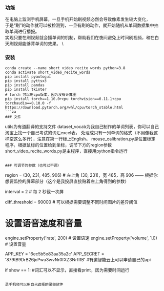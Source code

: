 
### 功能
在电脑上监测手机屏幕，一旦手机开始刷视频必然会导致像素发生较大变化， \
于是“刷”的动作就可以被检测到，一旦有刷的动作，就开始随机从单词数据集中抽取单词进行播报。 \
实现只要在刷视频就会播单词的机制，帮助我们在夜间避免上时间刷视频，和在白天刷视频能够背单词的效果。  \


### 安装
```
conda create --name short_video_recite_words python=3.8
conda activate short_video_recite_words
pip install pyautogui
pip install pyttsx3
pip install pandas 
pip install tkinter
# torch 可以用cpu版本，因为没有计算图
pip install torch==1.10.0+cpu torchvision==0.11.1+cpu torchaudio==0.10.0 -f https://download.pytorch.org/whl/cpu/torch_stable.html
```za
### 文件
```
utils为有道翻译的支持文件
dataset_vocab为我自己制作的单词列表，你可以自己淘宝上找一个自己考试的词汇excel表，
处理成只有一列单词的格式（不用像我这样空这么多行），注意在第一行标上English。
mouse_calibration.py是位置标定程序，根据鼠标的位置给到坐标，调节下方的region参数
short_video_recite_words.py是主程序，直接用python指令运行
```

### 可调节的参数（也可以不调）
```
region = (30, 231, 485, 906)  # 左上角 (30, 231)，宽 485，高 906 —— 根据你想要监控的屏幕部分（这个是我投屏直接贴着左上角得到的参数）

interval = 2  # 每 2 秒截一次屏

diff_threshold = 90000  # 可以根据需要调整不同时间图片的差异阈值

# 设置语音速度和音量
engine.setProperty('rate', 200)  # 设置语速
engine.setProperty('volume', 1.0)  # 设置音量

APP_KEY = '6ec5b5e83aa35a2c'
APP_SECRET = '879tB9DrB26joPwu3wvNr0fXZ3NrfIfB'  #有道智能云上可以申请自己的api

if show == 1:  #词汇可以不显示，直接看print，因为需要时间运行

```

录手机频可以用自己选择的录频软件
